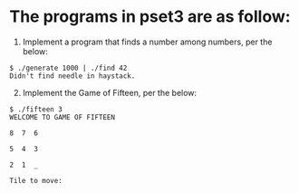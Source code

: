 # The programs in pset3 are as follow:

1. Implement a program that finds a number among numbers, per the below:
```
$ ./generate 1000 | ./find 42
Didn't find needle in haystack.
```
2. Implement the Game of Fifteen, per the below:
```
$ ./fifteen 3
WELCOME TO GAME OF FIFTEEN

8  7  6

5  4  3

2  1  _

Tile to move:
```
